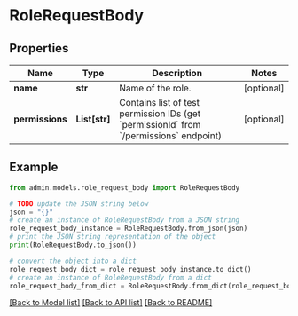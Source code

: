 # RoleRequestBody


## Properties

Name | Type | Description | Notes
------------ | ------------- | ------------- | -------------
**name** | **str** | Name of the role. | [optional] 
**permissions** | **List[str]** | Contains list of test permission IDs (get &#x60;permissionId&#x60; from &#x60;/permissions&#x60; endpoint) | [optional] 

## Example

```python
from admin.models.role_request_body import RoleRequestBody

# TODO update the JSON string below
json = "{}"
# create an instance of RoleRequestBody from a JSON string
role_request_body_instance = RoleRequestBody.from_json(json)
# print the JSON string representation of the object
print(RoleRequestBody.to_json())

# convert the object into a dict
role_request_body_dict = role_request_body_instance.to_dict()
# create an instance of RoleRequestBody from a dict
role_request_body_from_dict = RoleRequestBody.from_dict(role_request_body_dict)
```
[[Back to Model list]](../README.md#documentation-for-models) [[Back to API list]](../README.md#documentation-for-api-endpoints) [[Back to README]](../README.md)


